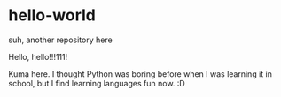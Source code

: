 # hello-world
suh, another repository here

Hello, hello!!!111!

Kuma here. I thought Python was boring before when I was learning it in school, but I find learning languages fun now. :D
